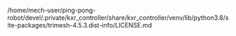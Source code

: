 /home/mech-user/ping-pong-robot/devel/.private/kxr_controller/share/kxr_controller/venv/lib/python3.8/site-packages/trimesh-4.5.3.dist-info/LICENSE.md